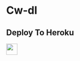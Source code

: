 # Cw-dl

## Deploy To Heroku

<a href="https://heroku.com/deploy?template=https://github.com/brucewaynepioneer/turbo-broccoli/">
     <img height="30px" src="https://img.shields.io/badge/Deploy%20To%20Heroku-blueviolet?style=for-the-badge&logo=heroku">
  </a>
